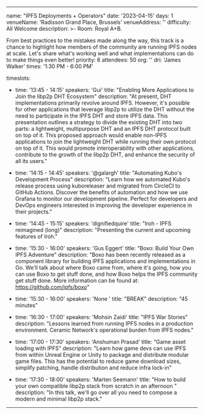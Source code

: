 ---

name: "IPFS Deployments + Operators"
date: '2023-04-15'
days: 1
venueName: 'Radisson Grand Place, Brussels'
venueAddress: ''
difficulty: All Welcome
description: >-
  Room: Royal A+B.
  
  From best practices to the mistakes made along the way, this track is a chance to highlight how members of the community are running IPFS nodes at scale. Let's share what's working well and what implementations can do to make things even better!
priority: 6
attendees: 50
org: ''
dri: 'James Walker'
times: '1:30 PM - 6:00 PM'

timeslots:
  - time: '13:45 - 14:15'
    speakers: 'Gui'
    title: "Enabling More Applications to Join the libp2p DHT Ecosystem"
    description: "At present, DHT implementations primarily revolve around IPFS. However, it's possible for other applications that leverage libp2p to utilize the DHT without the need to participate in the IPFS DHT and store IPFS data. This presentation outlines a strategy to divide the existing DHT into two parts: a lightweight, multipurpose DHT and an IPFS DHT protocol built on top of it. This proposed approach would enable non-IPFS applications to join the lightweight DHT while running their own protocol on top of it. This would promote interoperability with other applications, contribute to the growth of the libp2p DHT, and enhance the security of all its users."

  - time: '14:15 - 14:45'
    speakers: '@galargh'
    title: "Automating Kubo's Development Process"
    description: "Learn how we automated Kubo's release process using kuboreleaser and migrated from CircleCI to GitHub Actions. Discover the benefits of automation and how we use Grafana to monitor our development pipeline. Perfect for developers and DevOps engineers interested in improving the developer experience in their projects."

  - time: '14:45 - 15:15'
    speakers: 'dignifiedquire'
    title: "Iroh - IPFS reimagined (long)"
    description: "Presenting the current and upcoming features of Iroh."

  - time: '15:30 - 16:00'
    speakers: 'Gus Eggert'
    title: "Boxo: Build Your Own IPFS Adventure"
    description: "Boxo has been recently released as a component library for building IPFS applications and implementations in Go. We'll talk about where Boxo came from, where it's going, how you can use Boxo to get stuff done, and how Boxo helps the IPFS community get stuff done. More information can be found at: https://github.com/ipfs/boxo"

  - time: '15:30 - 16:00'
    speakers: 'None '
    title: "BREAK"
    description: "45 minutes"

  - time: '16:30 - 17:00'
    speakers: 'Mohsin Zaidi'
    title: "IPFS War Stories"
    description: "Lessons learned from running IPFS nodes in a production environment.  Ceramic Network's operational burden from IPFS nodes."

  - time: '17:00 - 17:30'
    speakers: 'Anshuman Prasad'
    title: "Game asset loading with IPFS"
    description: "Learn how game devs can use IPFS from within Unreal Engine or Unity to package and distribute modular game files. This has the potential to reduce game download sizes, simplify patching, handle distribution and reduce infra lock-in"

  - time: '17:30 - 18:00'
    speakers: 'Marten Seemann'
    title: "How to build your own compatible libp2p stack from scratch in an afternoon "
    description: "In this talk, we'll go over all you need to compose a modern and minimal libp2p stack."

---